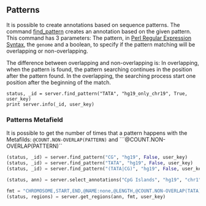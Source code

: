 ## Patterns

It is possible to create annotations based on sequence patterns.
The command [find_pattern](http://deepblue.mpi-inf.mpg.de/api.html#api-find_pattern) creates an annotation based on the given pattern. This command has 3 parameters: The pattern, in [Perl Regular Expression Syntax](http://www.boost.org/doc/libs/1_44_0/libs/regex/doc/html/boost_regex/syntax/perl_syntax.html), the ```genome``` and a boolean, to specify if the pattern matching will be overlapping or non-overlapping.

The difference between overlapping and non-overlapping is: In overlapping, when the pattern is found, the pattern searching continues in the position after the pattern found. In the overlapping, the searching process start one position after the beginning of the match.

```
status, _id = server.find_pattern("TATA", "hg19_only_chr19", True, user_key)
print server.info(_id, user_key)
```

### Patterns Metafield

It is possible to get the number of times that a pattern happens with the Metafilds: ```@COUNT.NON-OVERLAP(PATTERN)``` and ```@COUNT.NON-OVERLAP(PATTERN)``


```python
(status, _id) = server.find_pattern("CG", "hg19", False, user_key)
(status, _id) = server.find_pattern("TATA", "hg19", False, user_key)
(status, _id) = server.find_pattern("(TATA|CG)", "hg19", False, user_key)

(status, ann) = server.select_annotations("CpG Islands", "hg19", "chr1", 1, 500000, user_key)
   
fmt = "CHROMOSOME,START,END,@NAME:none,@LENGTH,@COUNT.NON-OVERLAP(TATA),@COUNT.NON-OVERLAP(CG),@COUNT.NON-OVERLAP((TATA|CG))"
(status, regions) = server.get_regions(ann, fmt, user_key)
```